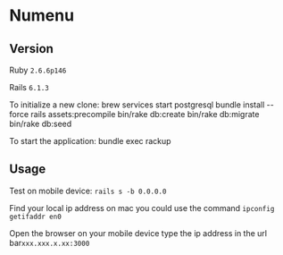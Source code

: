 # Numenu

## Version
Ruby `2.6.6p146`

Rails `6.1.3`

To initialize a new clone:
brew services start postgresql
bundle install --force
rails assets:precompile
bin/rake db:create
bin/rake db:migrate
bin/rake db:seed

To start the application:
bundle exec rackup

## Usage
Test on mobile device:
`rails s -b 0.0.0.0`

Find your local ip address
on mac you could use the command `ipconfig getifaddr en0`

Open the browser on your mobile device
type the ip address in the url bar`xxx.xxx.x.xx:3000`